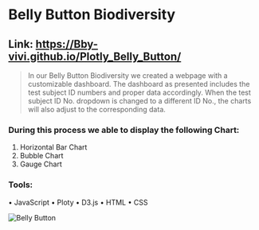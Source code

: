 # Belly Button Biodiversity

## Link: https://Bby-vivi.github.io/Plotly_Belly_Button/

> In our Belly Button Biodiversity we created a webpage with a customizable dashboard. The dashboard as presented includes the test subject ID numbers and proper data accordingly. When the test subject ID No. dropdown is changed to a different ID No., the charts will also adjust to the corresponding data.   

### During this process we able to display the following Chart:
  1.	Horizontal Bar Chart
  2.	Bubble Chart
  3.	Gauge Chart
### Tools:
  •	JavaScript
  •	Ploty
  •	D3.js
  •	HTML
  •	CSS

![Belly Button](https://user-images.githubusercontent.com/114452770/211935167-182ddc36-9c98-49ed-9eac-3ff4b1d95f6c.PNG)
